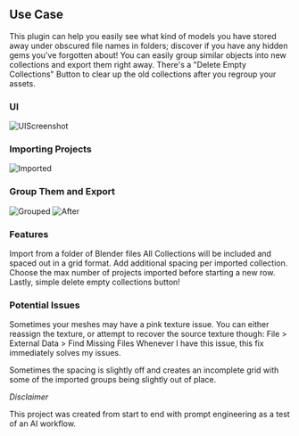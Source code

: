 ## Use Case

This plugin can help you easily see what kind of models you have stored away under obscured file names in folders; discover if you have any hidden gems you've forgotten about!
You can easily group similar objects into new collections and export them right away.
There's a "Delete Empty Collections" Button to clear up the old collections after you regroup your assets.



### UI


![UIScreenshot](https://github.com/user-attachments/assets/dd09e482-a262-4884-9373-ad4b13e4bf2c)





### Importing Projects

![Imported](https://github.com/user-attachments/assets/cea9945e-4e83-48bd-927d-d7024fa88ff0)



### Group Them and Export
![Grouped](https://github.com/user-attachments/assets/b3e9c174-5264-4c16-bdc7-976b60baa6d4) ![After](https://github.com/user-attachments/assets/e9d2a7dc-8f50-4aec-b0bb-a0c72eabe76b)





### Features


Import from a folder of Blender files
All Collections will be included and spaced out in a grid format.
Add additional spacing per imported collection.
Choose the max number of projects imported before starting a new row.
Lastly, simple delete empty collections button!




### Potential Issues
Sometimes your meshes may have a pink texture issue. You can either reassign the texture, or attempt to recover the source texture though:
File > External Data > Find Missing Files
Whenever I have this issue, this fix immediately solves my issues.

Sometimes the spacing is slightly off and creates an incomplete grid with some of the imported groups being slightly out of place.

_Disclaimer_

This project was created from start to end with prompt engineering as a test of an AI workflow.
